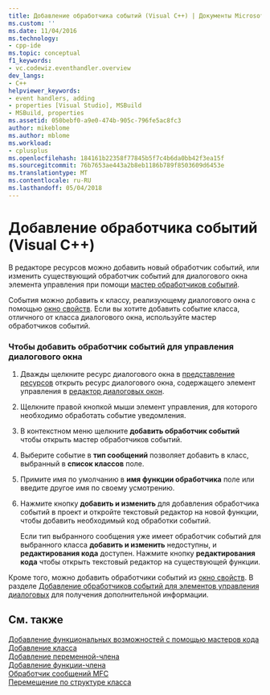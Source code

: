 ```yaml
---
title: Добавление обработчика событий (Visual C++) | Документы Microsoft
ms.custom: ''
ms.date: 11/04/2016
ms.technology:
- cpp-ide
ms.topic: conceptual
f1_keywords:
- vc.codewiz.eventhandler.overview
dev_langs:
- C++
helpviewer_keywords:
- event handlers, adding
- properties [Visual Studio], MSBuild
- MSBuild, properties
ms.assetid: 050bebf0-a9e0-474b-905c-796fe5ac8fc3
author: mikeblome
ms.author: mblome
ms.workload:
- cplusplus
ms.openlocfilehash: 184161b22358f77845b5f7c4b6da0bb42f3ea15f
ms.sourcegitcommit: 76b7653ae443a2b8eb1186b789f8503609d6453e
ms.translationtype: MT
ms.contentlocale: ru-RU
ms.lasthandoff: 05/04/2018
---
```

# <a name="adding-an-event-handler-visual-c"></a>Добавление обработчика событий (Visual C++)
В редакторе ресурсов можно добавить новый обработчик событий, или изменить существующий обработчик событий для диалогового окна элемента управления при помощи [мастер обработчиков событий](../ide/event-handler-wizard.md).  
  
 События можно добавить к классу, реализующему диалогового окна с помощью [окно свойств](/visualstudio/ide/reference/properties-window). Если вы хотите добавить событие класса, отличного от класса диалогового окна, используйте мастер обработчиков событий.  
  
### <a name="to-add-an-event-handler-to-a-dialog-box-control"></a>Чтобы добавить обработчик событий для управления диалогового окна  
  
1.  Дважды щелкните ресурс диалогового окна в [представление ресурсов](../windows/resource-view-window.md) открыть ресурс диалогового окна, содержащего элемент управления в [редактор диалоговых окон](../windows/dialog-editor.md).  
  
2.  Щелкните правой кнопкой мыши элемент управления, для которого необходимо обработать событие уведомления.  
  
3.  В контекстном меню щелкните **добавить обработчик событий** чтобы открыть мастер обработчиков событий.  
  
4.  Выберите событие в **тип сообщений** позволяет добавить в класс, выбранный в **список классов** поле.  
  
5.  Примите имя по умолчанию в **имя функции обработчика** поле или введите другое имя по своему усмотрению.  
  
6.  Нажмите кнопку **добавить и изменить** для добавления обработчика событий в проект и откройте текстовый редактор на новой функции, чтобы добавить необходимый код обработки событий.  
  
     Если тип выбранного сообщения уже имеет обработчик событий для выбранного класса **добавить и изменить** недоступны, и **редактирования кода** доступен. Нажмите кнопку **редактирования кода** чтобы открыть текстовый редактор на существующей функции.  
  
 Кроме того, можно добавить обработчики событий из [окно свойств](/visualstudio/ide/reference/properties-window). В разделе [Добавление обработчиков событий для элементов управления диалоговых](../windows/adding-event-handlers-for-dialog-box-controls.md) для получения дополнительной информации.  
  
## <a name="see-also"></a>См. также  
 [Добавление функциональных возможностей с помощью мастеров кода](../ide/adding-functionality-with-code-wizards-cpp.md)   
 [Добавление класса](../ide/adding-a-class-visual-cpp.md)   
 [Добавление переменной-члена](../ide/adding-a-member-variable-visual-cpp.md)   
 [Добавление функции-члена](../ide/adding-a-member-function-visual-cpp.md)   
 [Обработчик сообщений MFC](../mfc/reference/adding-an-mfc-message-handler.md)   
 [Перемещение по структуре класса](../ide/navigating-the-class-structure-visual-cpp.md)